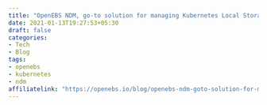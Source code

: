 ```yaml
---
title: "OpenEBS NDM, go-to solution for managing Kubernetes Local Storage"
date: 2021-01-13T19:27:53+05:30
draft: false
categories:
- Tech
- Blog
tags:
- openebs
- kubernetes
- ndm
affiliatelink: "https://openebs.io/blog/openebs-ndm-goto-solution-for-managing-kubernetes-local-storage"
---
```


